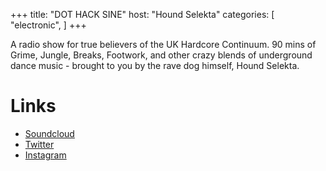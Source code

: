 +++
title: "DOT HACK SINE"
host: "Hound Selekta"
categories: [
    "electronic",
]
+++

A radio show for true believers of the UK Hardcore Continuum. 90 mins of Grime, Jungle, Breaks, Footwork, and other crazy blends of underground dance music - brought to you by the rave dog himself, Hound Selekta.

# Links

- [Soundcloud](https://soundcloud.com/houndselekta)
- [Twitter](https://twitter.com/houndselekta)
- [Instagram](https://instagram.com/houndselekta)
